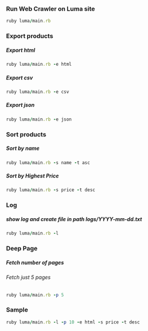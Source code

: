 ### Run Web Crawler on Luma site
```ruby
ruby luma/main.rb
```
### Export products
##### Export html
```ruby
ruby luma/main.rb -e html
```
##### Export csv
```ruby
ruby luma/main.rb -e csv
```
##### Export json
```ruby
ruby luma/main.rb -e json
```

### Sort products
##### Sort by name
```ruby
ruby luma/main.rb -s name -t asc
```
##### Sort by Highest Price
```ruby
ruby luma/main.rb -s price -t desc
```

### Log
##### show log and create file in path logs/YYYY-mm-dd.txt
```ruby
ruby luma/main.rb -l
```

### Deep Page
##### Fetch number of pages
###### Fetch just 5 pages
```ruby
ruby luma/main.rb -p 5
```

### Sample
```ruby
ruby luma/main.rb -l -p 10 -e html -s price -t desc 
```
